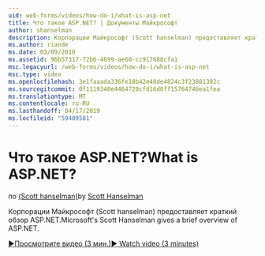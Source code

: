 ```yaml
---
uid: web-forms/videos/how-do-i/what-is-asp-net
title: Что такое ASP.NET? | Документы Майкрософт
author: shanselman
description: Корпорации Майкрософт (Scott hanselman) предоставляет краткий обзор ASP.NET.
ms.author: riande
ms.date: 03/09/2010
ms.assetid: 96b57317-72b6-4699-ae60-cc917688cfa1
msc.legacyurl: /web-forms/videos/how-do-i/what-is-asp-net
msc.type: video
ms.openlocfilehash: 3e1faaada336fe18b42e48de4824c3f23881392c
ms.sourcegitcommit: 0f1119340e4464720cfd16d0ff15764746ea1fea
ms.translationtype: MT
ms.contentlocale: ru-RU
ms.lasthandoff: 04/17/2019
ms.locfileid: "59409581"
---
```

# <a name="what-is-aspnet"></a><span data-ttu-id="577e8-104">Что такое ASP.NET?</span><span class="sxs-lookup"><span data-stu-id="577e8-104">What is ASP.NET?</span></span>

<span data-ttu-id="577e8-105">по [(Scott hanselman)](https://github.com/shanselman)</span><span class="sxs-lookup"><span data-stu-id="577e8-105">by [Scott Hanselman](https://github.com/shanselman)</span></span>

<span data-ttu-id="577e8-106">Корпорации Майкрософт (Scott hanselman) предоставляет краткий обзор ASP.NET.</span><span class="sxs-lookup"><span data-stu-id="577e8-106">Microsoft's Scott Hanselman gives a brief overview of ASP.NET.</span></span>

[<span data-ttu-id="577e8-107">&#9654;Просмотрите видео (3 мин.)</span><span class="sxs-lookup"><span data-stu-id="577e8-107">&#9654; Watch video (3 minutes)</span></span>](https://channel9.msdn.com/Blogs/ASP-NET-Site-Videos/what-is-asp-net)
